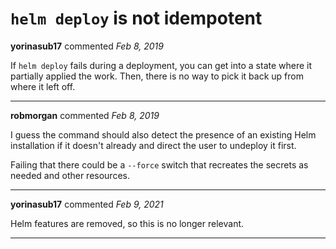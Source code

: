 # `helm deploy` is not idempotent

**yorinasub17** commented *Feb 8, 2019*

If `helm deploy` fails during a deployment, you can get into a state where it partially applied the work. Then, there is no way to pick it back up from where it left off.
<br />
***


**robmorgan** commented *Feb 8, 2019*

I guess the command should also detect the presence of an existing Helm installation if it doesn't already and direct the user to undeploy it first.

Failing that there could be a `--force` switch that recreates the secrets as needed and other resources.
***

**yorinasub17** commented *Feb 9, 2021*

Helm features are removed, so this is no longer relevant.
***

